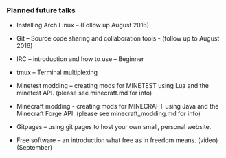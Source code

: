 ### Planned future talks

* Installing Arch Linux – (Follow up August 2016) 
* Git – Source code sharing and collaboration tools - (follow up to August 2016)

* IRC – introduction and how to use – Beginner
* tmux – Terminal multiplexing
* Minetest modding –  creating mods for MINETEST using Lua and the minetest API. (please see minecraft.md for info)
* Minecraft modding - creating mods for MINECRAFT using Java and the Minecraft Forge API. (please see minecraft_modding.md for info)
* Gitpages – using git pages to host your own small, personal website.
* Free software – an introduction what free as in freedom means.  (video) (September)

